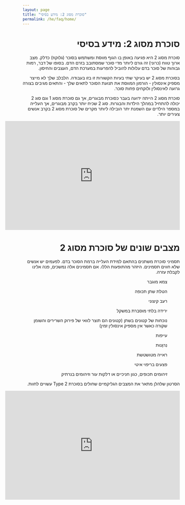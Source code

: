 ```yaml
---
layout: page
title: "סוכרת מסוג 2: מידע בסיסי"
permalink: /he/faq/home/
---
```


<div dir="rtl">
<h1>סוכרת מסוג 2: מידע בסיסי</h1>
סוכרת מסוג 2 היא פגיעה באופן בו הגוף מווסת ומשתמש בסוכר (גלוקוז) כדלק. מצב ארוך טווח (כרוני) זה גורם ליותר מדי סוכר שמסתובב בזרם הדם. בסופו של דבר, רמות גבוהות של סוכר בדם עלולות להוביל להפרעות במערכת הדם, העצבים והחיסון.

בסוכרת מסוג 2 יש בעיקר שתי בעיות הקשורות זו בזו בעבודה. הלבלב שלך לא מייצר מספיק אינסולין - הורמון המווסת את תנועת הסוכר לתאים שלך - והתאים מגיבים בצורה גרועה לאינסולין ולוקחים פחות סוכר.

סוכרת מסוג 2 הייתה ידועה בעבר כסוכרת מבוגרים, אך גם סוכרת מסוג 1 וגם סוג 2 יכולה להתחיל במהלך הילדות והבגרות. סוג 2 שכיח יותר בקרב מבוגרים, אך העלייה במספר הילדים עם השמנת יתר הובילה ליותר מקרים של סוכרת מסוג 2 בקרב אנשים צעירים יותר.

<div class="videoWrapper">
  <!-- Copy & Pasted from YouTube -->
  <iframe width="560" height="349" src="https://www.youtube.com/embed/8ProWXuq5r0" frameborder="0" allowfullscreen></iframe>
</div>

<h1>מצבים שונים של סוכרת מסוג 2</h1>
תסמיני סוכרת משתנים בהתאם למידת העלייה ברמת הסוכר בדם. לפעמים יש אנשים שלא חווים תסמינים. היזהר מהתופעות הללו. אם תסמינים אלה נמשכים, פנה אלינו לקבלת עזרה.
<ul>צמא מוגבר</ul>
<ul>הטלת שתן תכופה</ul>
<ul>רעב קיצוני</ul>
<ul>ירידה בלתי מוסברת במשקל</ul>
<ul>נוכחות של קטונים בשתן (קטונים הם תוצר לוואי של פירוק השרירים והשומן שקורה כאשר אין מספיק אינסולין זמין)</ul>
<ul>עייפות</ul>
<ul>נִרגָנוּת</ul>
<ul>ראייה מטושטשת</ul>
<ul>פצעים בריפוי איטי</ul>
<ul>זיהומים תכופים, כגון חניכיים או דלקות עור וזיהומים בנרתיק</ul>

הסרטון שלהלן מתאר את המצבים הגליקמיים שחולים בסוכרת Type 2 עשויים לחוות.
    <div class="videoWrapper">
    <!-- Copy & Pasted from YouTube -->
    <iframe width="560" height="349" src="https://www.youtube.com/embed/Zflc_G3CWaA" frameborder="0" allowfullscreen></iframe>
    </div>

</div>




